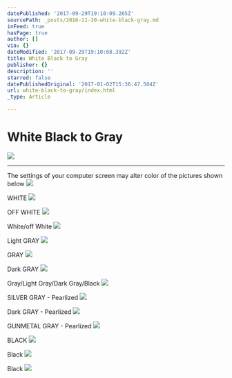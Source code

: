 ```yaml
---
datePublished: '2017-09-29T19:10:09.265Z'
sourcePath: _posts/2016-11-30-white-black-gray.md
inFeed: true
hasPage: true
author: []
via: {}
dateModified: '2017-09-29T19:10:08.392Z'
title: White Black to Gray
publisher: {}
description: ''
starred: false
datePublishedOriginal: '2017-01-02T15:36:47.504Z'
url: white-black-to-gray/index.html
_type: Article

---
```

# White Black to Gray
![](https://the-grid-user-content.s3-us-west-2.amazonaws.com/63dda1e8-3a8b-47f5-81cb-eab9c03e7f18.jpg)

---

The settings of your computer screen may alter color of the pictures shown below
![](https://the-grid-user-content.s3-us-west-2.amazonaws.com/33d0b218-0273-4b68-be0a-451c49ef4136.jpg)

WHITE
![](https://the-grid-user-content.s3-us-west-2.amazonaws.com/cf6e1dd4-18ad-49e3-b819-bb1f46ac4e85.jpg)

OFF WHITE
![](https://the-grid-user-content.s3-us-west-2.amazonaws.com/5bc5e32a-410b-4a6f-95f6-c514bbe206f0.jpg)

White/off White
![](https://the-grid-user-content.s3-us-west-2.amazonaws.com/3c68d490-3c91-4374-95bb-e33ccd199ae4.jpg)

Light GRAY
![](https://the-grid-user-content.s3-us-west-2.amazonaws.com/5539becb-2033-4cb1-97ad-0b5ed5d03965.jpg)

GRAY
![](https://the-grid-user-content.s3-us-west-2.amazonaws.com/db0ac55a-e2e8-44ed-bb9d-13291080b86a.jpg)

Dark GRAY
![](https://the-grid-user-content.s3-us-west-2.amazonaws.com/e4a09be8-39b5-4fb2-bcf4-a09074720661.jpg)

Gray/Light Gray/Dark Gray/Black
![](https://the-grid-user-content.s3-us-west-2.amazonaws.com/37849b0b-8103-4235-ab01-80b26df7f140.jpg)

SILVER GRAY - Pearlized
![](https://the-grid-user-content.s3-us-west-2.amazonaws.com/46432f3a-1bf8-4f85-920c-124fc31aa910.jpg)

Dark GRAY - Pearlized
![](https://the-grid-user-content.s3-us-west-2.amazonaws.com/7c7343d0-9a11-4fe7-bb8f-69a96d3c3a81.jpg)

GUNMETAL GRAY - Pearlized
![](https://the-grid-user-content.s3-us-west-2.amazonaws.com/a022c54f-dc8f-47f8-abdc-d256de3c3727.jpg)

BLACK
![](https://the-grid-user-content.s3-us-west-2.amazonaws.com/3f4d2472-b7f8-475a-b4e5-7a197f1c4faf.jpg)

Black
![](https://the-grid-user-content.s3-us-west-2.amazonaws.com/3d2ae17f-4ad8-4032-bbac-60e339dc5340.jpg)

Black
![](https://the-grid-user-content.s3-us-west-2.amazonaws.com/47e15572-eb75-4d2d-be3e-fc8a8d149e72.jpg)